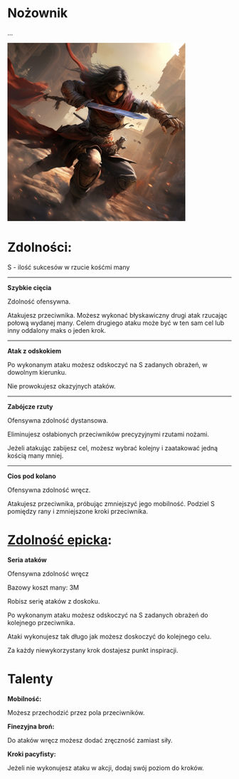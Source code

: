 # Nożownik

...

<img src="imgs/nozownik.png" width="400">

# Zdolności:

S - ilość sukcesów w rzucie kośćmi many

___

**Szybkie cięcia**

Zdolność ofensywna.

Atakujesz przeciwnika. Możesz wykonać błyskawiczny drugi atak rzucając połową wydanej many. Celem drugiego ataku może być w ten sam cel lub inny oddalony maks o jeden krok.
___
**Atak z odskokiem**

Po wykonanym ataku możesz odskoczyć na S zadanych obrażeń, w dowolnym kierunku.

Nie prowokujesz okazyjnych ataków.
___
**Zabójcze rzuty**

Ofensywna zdolność dystansowa.

Eliminujesz osłabionych przeciwników precyzyjnymi rzutami nożami.

Jeżeli atakując zabijesz cel, możesz wybrać kolejny i zaatakować jedną kością many mniej.
___
**Cios pod kolano**

Ofensywna zdolność wręcz.

Atakujesz przeciwnika, próbując zmniejszyć jego mobilność.
Podziel S pomiędzy rany i zmniejszone kroki przeciwnika.
# [Zdolność epicka](/docs/zdolnosc-epicka.md):

**Seria ataków**

Ofensywna zdolność wręcz

Bazowy koszt many: 3M

Robisz serię ataków z doskoku.

Po wykonanym ataku możesz odskoczyć na S zadanych obrażeń do kolejnego przeciwnika.

Ataki wykonujesz tak długo jak możesz doskoczyć do kolejnego celu.

Za każdy niewykorzystany krok dostajesz punkt inspiracji.

# Talenty

**Mobilność:**

Możesz przechodzić przez pola przeciwników.

**Finezyjna broń:**

Do ataków wręcz możesz dodać zręczność zamiast siły.

**Kroki pacyfisty:**

Jeżeli nie wykonujesz ataku w akcji, dodaj swój poziom do kroków.

